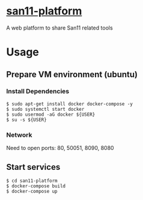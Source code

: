 # [san11-platform](http://san11-platform.com)
A web platform to share San11 related tools

# Usage

## Prepare VM environment (ubuntu)

### Install Dependencies
```
$ sudo apt-get install docker docker-compose -y
$ sudo systemctl start docker
$ sudo usermod -aG docker ${USER}
$ su -s ${USER}
```

### Network
Need to open ports: 80, 50051, 8090, 8080

## Start services
```
$ cd san11-platform
$ docker-compose build
$ docker-compose up
```
